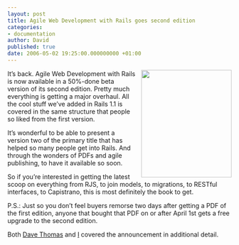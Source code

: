 ```yaml
---
layout: post
title: Agile Web Development with Rails goes second edition
categories:
- documentation
author: David
published: true
date: 2006-05-02 19:25:00.000000000 +01:00
---
```

<p><img src="http://blogs.pragprog.com/images/pragdave/rails2.jpg" height="242" width="203" border="0" style="margin-left: 10px" align="right" /> It&#8217;s back. Agile Web Development with Rails is now available in a 50%-done beta version of its second edition. Pretty much everything is getting a major overhaul. All the cool stuff we&#8217;ve added in Rails 1.1 is covered in the same structure that people so liked from the first version.</p>
<p>It&#8217;s wonderful to be able to present a version two of the primary title that has helped so many people get into Rails. And through the wonders of PDFs and agile publishing, to have it available so soon.</p>
<p>So if you&#8217;re interested in getting the latest scoop on everything from <span class="caps">RJS</span>, to join models, to migrations, to RESTful interfaces, to Capistrano, this is most definitely the book to get.</p>
<p>P.S.: Just so you don&#8217;t feel buyers remorse two days after getting a <span class="caps">PDF</span> of the first edition, anyone that bought that <span class="caps">PDF</span> on or after April 1st gets a free upgrade to the second edition.</p>
<p>Both <a href="http://blogs.pragprog.com/cgi-bin/pragdave.cgi/Tech/Ruby/RailsTwo.html">Dave Thomas</a> and <a href="http://www.loudthinking.com/arc/000588.html">I</a> covered the announcement in additional detail.</p>